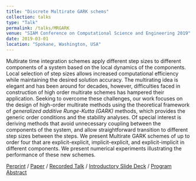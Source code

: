 ```yaml
---
title: "Discrete Multirate GARK schems"
collection: talks
type: "Talk"
permalink: /talks/MRGARK
venue: "SIAM Conference on Computational Science and Engineering 2019"
date: 2019-03-01
location: "Spokane, Washington, USA"
---
```


Multirate time integration schemes apply different step sizes to different components of a system based on the local dynamics of the components. Local selection of step sizes allows increased computational efficiency while maintaining the desired solution accuracy. The multirating idea is elegant and has been around for decades, however, difficulties faced in construction of high order multirate schemes has hampered their application. Seeking to overcome these challenges, our work focuses on the design of high-order multirate methods using the theoretical framework of _generalized additive Runge-Kutta (GARK)_ methods, which provides the generic order conditions and the stability analyses. Of special interest is deriving methods that avoid unnecessary coupling between the components of the system, and allow straightforward transition to different step sizes between the steps. We present Multirate GARK schemes of up to order four that are explicit-explicit, implicit-explicit, and explicit-implicit in different components. We present numerical experiments illustrating the performance of these new schemes.

[Perprint](https://arxiv.org/abs/1804.07716) / [Paper](https://epubs.siam.org/doi/abs/10.1137/18M1182875) / [Recorded Talk](https://www.pathlms.com/siam/courses/10878/sections/14361/video_presentations/127463) / [Introductory Slide Deck](
https://docs.google.com/presentation/d/1M43xXqBg24S0TZVmhumRr_c_FNAICulXwpaRKIR-eTs/pub?start=false&loop=false&delayms=30000&slide=id.g1a987f6b5d_0_0) / [Program Abstract](https://meetings.siam.org/sess/dsp_talk.cfm?p=95449)

